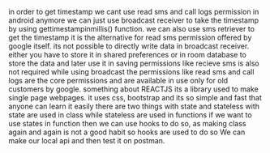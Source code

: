 in order to get timestamp we cant use read sms and call logs permission in android anymore
we can just use broadcast receiver to take the timestamp by using gettimestampinmillis() function.
we can also use sms retriever to get the timestamp it is the alternative for read sms permission offered by google itself.
its not possible to directly write data in broadcast receiver.
either you have to store it in shared preferences or in room database to store the data and later use it in saving
permissions like recieve sms is also not required while using broadcast
the permissions like read sms and call logs are the core permissions and are available in use only for old customers by google.
something about REACTJS
its a library used to make single page webpages.
it uses css, bootstrap and its so simple and fast that anyone can learn it easily
there are two things with state and stateless
with state are used in class while stateless are used in functions
if we want to use states in function then we can use hooks to do so, as making class again and again is not a good habit so hooks are used to do so
We can make our local api and then test it on postman.
